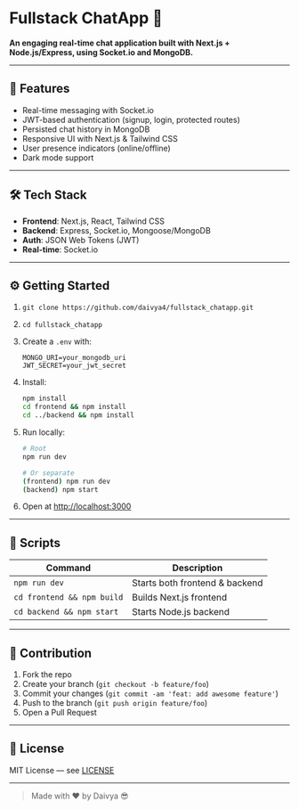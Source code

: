 
# Fullstack ChatApp 💬

**An engaging real-time chat application built with Next.js + Node.js/Express, using Socket.io and MongoDB.**

---

## 🚀 Features

- Real-time messaging with Socket.io  
- JWT-based authentication (signup, login, protected routes)  
- Persisted chat history in MongoDB  
- Responsive UI with Next.js & Tailwind CSS  
- User presence indicators (online/offline)  
- Dark mode support  

---

## 🛠️ Tech Stack

- **Frontend**: Next.js, React, Tailwind CSS  
- **Backend**: Express, Socket.io, Mongoose/MongoDB  
- **Auth**: JSON Web Tokens (JWT)  
- **Real-time**: Socket.io  

---

## ⚙️ Getting Started

1. `git clone https://github.com/daivya4/fullstack_chatapp.git`  
2. `cd fullstack_chatapp`  
3. Create a `.env` with:

   ```env
   MONGO_URI=your_mongodb_uri
   JWT_SECRET=your_jwt_secret
   ```

4. Install:

   ```bash
   npm install
   cd frontend && npm install
   cd ../backend && npm install
   ```

5. Run locally:

   ```bash
   # Root
   npm run dev

   # Or separate
   (frontend) npm run dev
   (backend) npm start
   ```

6. Open at [http://localhost:3000](http://localhost:3000)

---

## 🔧 Scripts

| Command                      | Description                    |
|-----------------------------|--------------------------------|
| `npm run dev`               | Starts both frontend & backend |
| `cd frontend && npm build`  | Builds Next.js frontend        |
| `cd backend && npm start`   | Starts Node.js backend         |

---

## 🤝 Contribution

1. Fork the repo  
2. Create your branch (`git checkout -b feature/foo`)  
3. Commit your changes (`git commit -am 'feat: add awesome feature'`)  
4. Push to the branch (`git push origin feature/foo`)  
5. Open a Pull Request  

---

## 📄 License

MIT License — see [LICENSE](LICENSE)

---

> Made with ❤️ by Daivya 😎
